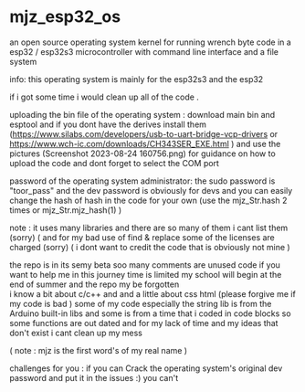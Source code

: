 # mjz_esp32_os

 an open source operating system kernel for running wrench  byte code in a esp32 / esp32s3 microcontroller 
 with command line interface and a file system 

info:
this operating system is mainly for the  esp32s3
and the esp32 



if i got some time i would  clean up all of the code .

uploading  the bin file of the operating system :
download main bin and esptool and if you dont have the derives  install them (https://www.silabs.com/developers/usb-to-uart-bridge-vcp-drivers  or 
https://www.wch-ic.com/downloads/CH343SER_EXE.html )
and use the pictures (Screenshot 2023-08-24 160756.png) for guidance on how to upload  the  code 
and dont forget to select the COM port 


password of the operating system administrator:
the sudo password  is "toor_pass"
 and the dev password  is obviously for devs and you can easily change the hash of hash in the code for your own  (use the  mjz_Str.hash 2 times or mjz_Str.mjz_hash(1)
 )






note  :
it uses many libraries  and there are  so many of them  i cant list them (sorry)
( and for my bad use of find & replace some of the licenses are charged (sorry)
( i dont want to credit the code that is obviously  not mine )

the repo is in its semy beta soo many comments  are unused code 
if you want to help me in this journey  time is limited  my school  will begin at the end of summer  and the repo  my be forgotten  
i know  a  bit about c/c++ and and a little  about css html  (please forgive me if my code is bad )
some of my code especially the string lib is from the Arduino built-in libs and some is from a time that i coded in code blocks  so some functions  are out dated and for my lack of time  and my ideas that don't exist i cant clean up my mess  

( note : mjz is the first word's of my  real name )








challenges for you  : 
if you can Crack  the operating system's original dev password  and put it in the issues  :) you can't 

